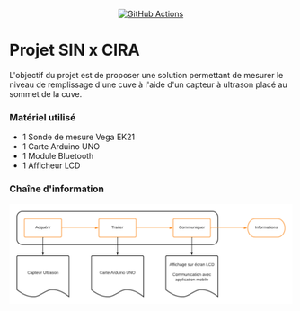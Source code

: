 <p align="center">
  <a href="">
    <img src="https://img.shields.io/github/size/pangolino30/projet-cuve-cira/app/Projet_CIRA.apk?label=APK%20SIZE&style=for-the-badge" alt="GitHub Actions">
  </a>
</p>

# Projet SIN x CIRA

L'objectif du projet est de proposer une solution permettant de mesurer le niveau de remplissage d'une cuve à l'aide d'un capteur à ultrason placé au sommet de la cuve.

### Matériel utilisé

-   1 Sonde de mesure Vega EK21
-   1 Carte Arduino UNO
-   1 Module Bluetooth
-   1 Afficheur LCD

### Chaîne d'information

![Chaîne d'information](/docs/chaine_info.png)
